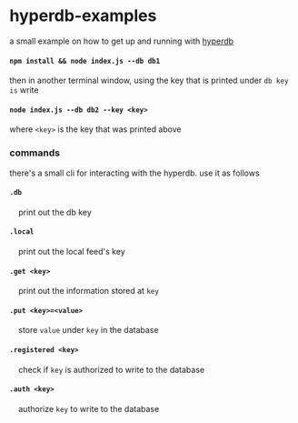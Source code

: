 # hyperdb-examples
a small example on how to get up and running with [hyperdb](https://github.com/mafintosh/hyperdb) 

#### `npm install && node index.js --db db1`
then in another terminal window, using the key that is printed under `db key is` write   
#### `node index.js --db db2 --key <key>` 
where `<key>` is the key that was printed above


### commands
there's a small cli for interacting with the hyperdb. use it as follows

#### `.db`   
&nbsp;&nbsp;&nbsp;&nbsp;print out the db key
#### `.local`   
&nbsp;&nbsp;&nbsp;&nbsp;print out the local feed's key
#### `.get <key>`   
&nbsp;&nbsp;&nbsp;&nbsp;print out the information stored at `key`
#### `.put <key>=<value>`   
&nbsp;&nbsp;&nbsp;&nbsp;store `value` under `key` in the database
#### `.registered <key>`   
&nbsp;&nbsp;&nbsp;&nbsp;check if `key` is authorized to write to the database
#### `.auth <key>`   
&nbsp;&nbsp;&nbsp;&nbsp;authorize `key` to write to the database
